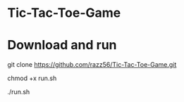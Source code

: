 # Tic-Tac-Toe-Game

# Download and run

git clone https://github.com/razz56/Tic-Tac-Toe-Game.git

chmod +x run.sh

./run.sh
